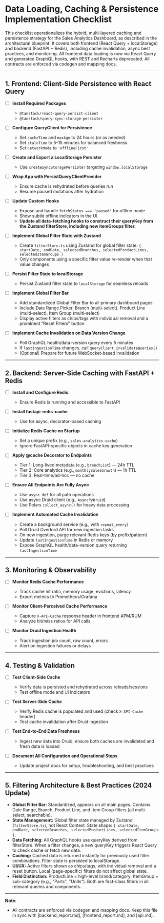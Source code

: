 # Data Loading, Caching & Persistence Implementation Checklist

This checklist operationalizes the hybrid, multi-layered caching and persistence strategy for the Sales Analytics Dashboard, as described in the architectural blueprint. It covers both frontend (React Query + localStorage) and backend (FastAPI + Redis), including cache invalidation, async best practices, and monitoring. All frontend data loading is now via React Query and generated GraphQL hooks, with REST and Recharts deprecated. All contracts are enforced via codegen and mapping docs.

---

## 1. Frontend: Client-Side Persistence with React Query

- [ ] **Install Required Packages**

  - `@tanstack/react-query-persist-client`
  - `@tanstack/query-sync-storage-persister`

- [ ] **Configure QueryClient for Persistence**

  - Set `cacheTime` and `maxAge` to 24 hours (or as needed)
  - Set `staleTime` to 5–15 minutes for balanced freshness
  - Set `networkMode` to `'offlineFirst'`

- [ ] **Create and Export a LocalStorage Persister**

  - Use `createSyncStoragePersister` targeting `window.localStorage`

- [ ] **Wrap App with PersistQueryClientProvider**

  - Ensure cache is rehydrated before queries run
  - Resume paused mutations after hydration

- [ ] **Update Custom Hooks**

  - Expose and handle `fetchStatus === 'paused'` for offline mode
  - Show subtle offline indicators in the UI
  - **Update all data-fetching hooks to construct their queryKey from the Zustand filterStore, including new itemGroups filter.**

- [ ] **Implement Global Filter State with Zustand**

  - Create `filterStore.ts` using Zustand for global filter state: `{ startDate, endDate, selectedBranches, selectedProductLines, selectedItemGroups }`
  - Only components using a specific filter value re-render when that value changes

- [ ] **Persist Filter State to localStorage**

  - Persist Zustand filter state to `localStorage` for seamless reloads

- [ ] **Implement Global Filter Bar**

  - Add standardized Global Filter Bar to all primary dashboard pages
  - Include Date Range Picker, Branch (multi-select), Product Line (multi-select), Item Group (multi-select)
  - Display active filters as chips/tags with individual removal and a prominent "Reset Filters" button

- [ ] **Implement Cache Invalidation on Data Version Change**
  - Poll GraphQL health/data-version query every 5 minutes
  - If `lastIngestionTime` changes, call `queryClient.invalidateQueries()`
  - (Optional) Prepare for future WebSocket-based invalidation

---

## 2. Backend: Server-Side Caching with FastAPI + Redis

- [ ] **Install and Configure Redis**

  - Ensure Redis is running and accessible to FastAPI

- [ ] **Install fastapi-redis-cache**

  - Use for async, decorator-based caching

- [ ] **Initialize Redis Cache on Startup**

  - Set a unique prefix (e.g., `sales-analytics-cache`)
  - Ignore FastAPI-specific objects in cache key generation

- [ ] **Apply @cache Decorator to Endpoints**

  - Tier 1: Long-lived metadata (e.g., `branchList`) — 24h TTL
  - Tier 2: Core analytics (e.g., `monthlySalesGrowth`) — 1h TTL
  - Tier 3: Real-time/ad-hoc — no cache

- [ ] **Ensure All Endpoints Are Fully Async**

  - Use `async def` for all path operations
  - Use async Druid client (e.g., `AsyncPyDruid`)
  - Use Polars `collect_async()` for heavy data processing

- [ ] **Implement Automated Cache Invalidation**
  - Create a background service (e.g., with `repeat_every`)
  - Poll Druid Overlord API for new ingestion tasks
  - On new ingestion, purge relevant Redis keys (by prefix/pattern)
  - Update `lastIngestionTime` in Redis or memory
  - Expose GraphQL health/data-version query returning `lastIngestionTime`

---

## 3. Monitoring & Observability

- [ ] **Monitor Redis Cache Performance**

  - Track cache hit ratio, memory usage, evictions, latency
  - Export metrics to Prometheus/Grafana

- [ ] **Monitor Client-Perceived Cache Performance**

  - Capture `X-API-Cache` response header in frontend APM/RUM
  - Analyze hit/miss ratios for API calls

- [ ] **Monitor Druid Ingestion Health**
  - Track ingestion job count, row count, errors
  - Alert on ingestion failures or delays

---

## 4. Testing & Validation

- [ ] **Test Client-Side Cache**

  - Verify data is persisted and rehydrated across reloads/sessions
  - Test offline mode and UI indicators

- [ ] **Test Server-Side Cache**

  - Verify Redis cache is populated and used (check `X-API-Cache` header)
  - Test cache invalidation after Druid ingestion

- [ ] **Test End-to-End Data Freshness**

  - Ingest new data into Druid, ensure both caches are invalidated and fresh data is loaded

- [ ] **Document All Configuration and Operational Steps**
  - Update project docs for setup, troubleshooting, and best practices

---

## 5. Filtering Architecture & Best Practices (2024 Update)

- **Global Filter Bar:** Standardized, appears on all main pages. Contains Date Range, Branch, Product Line, and Item Group filters (all multi-select, searchable).
- **State Management:** Global filter state managed by Zustand (`filterStore.ts`), not React Context. State shape: `{ startDate, endDate, selectedBranches, selectedProductLines, selectedItemGroups }`.
- **Data Fetching:** All GraphQL hooks use queryKey derived from filterStore. When a filter changes, a new queryKey triggers React Query to check cache or fetch new data.
- **Caching:** Cached data is returned instantly for previously used filter combinations. Filter state is persisted to localStorage.
- **UI/UX:** Active filters shown as chips/tags, with individual removal and a reset button. Local (page-specific) filters do not affect global state.
- **Field Distinction:** ProductLine = high-level brand/category; ItemGroup = sub-category (e.g., "Parts", "Units"). Both are first-class filters in all relevant queries and components.

---

**Note:**
- All contracts are enforced via codegen and mapping docs. Keep this file in sync with [backend_report.md], [frontend_report.md], and [api.md].
